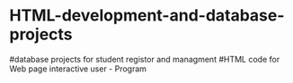 # HTML-development-and-database-projects
#database projects for student registor and managment
#HTML code for Web page interactive user - Program

